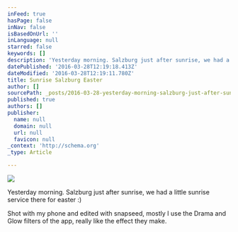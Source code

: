 ```yaml
---
inFeed: true
hasPage: false
inNav: false
isBasedOnUrl: ''
inLanguage: null
starred: false
keywords: []
description: 'Yesterday morning. Salzburg just after sunrise, we had a little sunrise service there for easter :)'
datePublished: '2016-03-28T12:19:18.413Z'
dateModified: '2016-03-28T12:19:11.780Z'
title: Sunrise Salzburg Easter
author: []
sourcePath: _posts/2016-03-28-yesterday-morning-salzburg-just-after-sunrise.md
published: true
authors: []
publisher:
  name: null
  domain: null
  url: null
  favicon: null
_context: 'http://schema.org'
_type: Article

---
```

![](https://s3-us-west-2.amazonaws.com/the-grid-img/p/89b448711912cbc5dc3462060b1aa5c139114e00.jpg)

Yesterday morning. Salzburg just after sunrise, we had a little sunrise service there for easter :)

Shot with my phone and edited with snapseed, mostly I use the Drama and Glow filters of the app, really like the effect they make.